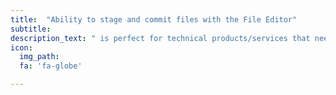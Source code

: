```yaml
---
title:  "Ability to stage and commit files with the File Editor"
subtitle:
description_text: " is perfect for technical products/services that need a bit of explaining. Includes features section, pricing table, FAQ section and social proof area."
icon:
  img_path:
  fa: 'fa-globe'

---
```

